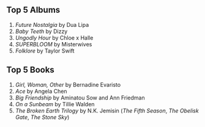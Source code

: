 ## Top 5 Albums

1. _Future Nostalgia_ by Dua Lipa
2. _Baby Teeth_ by Dizzy
3. _Ungodly Hour_ by Chloe x Halle
4. _SUPERBLOOM_ by Misterwives
5. _Folklore_ by Taylor Swift

## Top 5 Books

1. _Girl, Woman, Other_ by Bernadine Evaristo
2. _Ace_ by Angela Chen
3. _Big Friendship_ by Aminatou Sow and Ann Friedman
4. _On a Sunbeam_ by Tillie Walden
5. _The Broken Earth Trilogy_ by N.K. Jemisin (_The Fifth Season_, _The Obelisk Gate_, _The Stone Sky_)